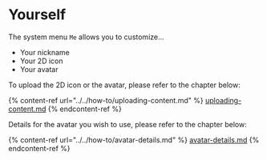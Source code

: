 # Yourself

The system menu `Me` allows you to customize...

* Your nickname
* Your 2D icon
* Your avatar

To upload the 2D icon or the avatar, please refer to the chapter below:

{% content-ref url="../../how-to/uploading-content.md" %}
[uploading-content.md](../../how-to/uploading-content.md)
{% endcontent-ref %}

Details for the avatar you wish to use, please refer to the chapter below:

{% content-ref url="../../how-to/avatar-details.md" %}
[avatar-details.md](../../how-to/avatar-details.md)
{% endcontent-ref %}
